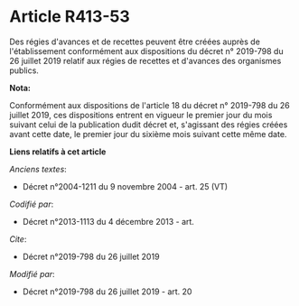# Article R413-53

Des régies d'avances et de recettes peuvent être créées auprès de l'établissement conformément aux dispositions du décret n°
2019-798 du 26 juillet 2019 relatif aux régies de recettes et d'avances des organismes publics.

**Nota:**

Conformément aux dispositions de l'article 18 du décret n° 2019-798 du 26 juillet 2019, ces dispositions entrent en vigueur
le premier jour du mois suivant celui de la publication dudit décret et, s'agissant des régies créées avant cette date, le
premier jour du sixième mois suivant cette même date.

**Liens relatifs à cet article**

_Anciens textes_:

  - Décret n°2004-1211 du 9 novembre 2004 - art. 25 (VT)

_Codifié par_:

  - Décret n°2013-1113 du 4 décembre 2013 - art.

_Cite_:

  - Décret n°2019-798 du 26 juillet 2019

_Modifié par_:

  - Décret n°2019-798 du 26 juillet 2019 - art. 20
